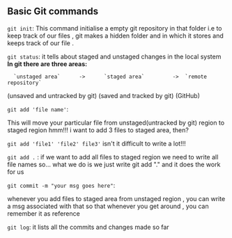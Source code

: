 ## Basic Git commands

`git init`:
This command initialise a empty git repository in that folder i.e to keep 
track of our files , git makes a hidden folder and in which it stores
and keeps track of our file .

`git status`:
it tells about staged and unstaged changes in the local system
**In git there are three areas:**

	  `unstaged area`      ->      `staged area`         ->  `remote repository`
 (unsaved and untracked by git)    (saved and tracked by git)        (GitHub)

`git add 'file name'`:

This will move your particular file from unstaged(untracked by git) region to staged region
hmm!!! i want to add 3 files to staged area, then?

`git add 'file1' 'file2' file3'` isn't it difficult to write a lot!!!

`git add .` : if we want to add all files to staged region we need to write all file names
so... what we do is we just write git add "." and it does the work for us

`git commit -m "your msg goes here"`:

whenever you add files to staged area from unstaged region , you can write a msg associated
with that so that whenever you get around , you can remember it as reference

`git log`: it lists all the commits and changes made so far